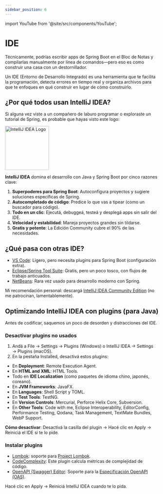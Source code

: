 ```yaml
---
sidebar_position: 6
---
```


import YouTube from '@site/src/components/YouTube';

# IDE

Técnicamente, podrías escribir apps de Spring Boot en el Bloc de Notas y compilarlas manualmente por línea de comandos—pero eso es como construir una casa con un destornillador.

Un IDE (Entorno de Desarrollo Integrado) es una herramienta que te facilita la programación, detecta errores en tiempo real y organiza archivos para que te enfoques en qué construir en lugar de cómo construirlo.

## ¿Por qué todos usan IntelliJ IDEA?

Si alguna vez viste a un compañero de laburo programar o exploraste un tutorial de Spring, es probable que hayas visto este logo:

<div className="image-container">
   <img src={require('@site/static/img/prior-recommended-knowledge/intelliJ-IDEA-logo.png').default} alt="IntelliJ IDEA Logo" width="144" height="144" />
</div>

**IntelliJ IDEA** domina el desarrollo con Java y Spring Boot por cinco razones clave:

1. **Superpoderes para Spring Boot**: Autoconfigura proyectos y sugiere soluciones específicas de Spring.
2. **Autocompletado de código**: Predice lo que vas a tipear (como un buscador para código).
3. **Todo en un clic**: Ejecutá, debuggeá, testeá y desplegá apps sin salir del IDE.
4. **Velocidad y estabilidad**: Maneja proyectos grandes sin tildarse.
5. **Gratis y potente**: La Edición Community cubre el 90% de las necesidades.

## ¿Qué pasa con otras IDE?

* [VS Code](https://code.visualstudio.com/): Ligero, pero necesita plugins para Spring Boot (configuración extra).
* [Eclipse/Spring Tool Suite](https://eclipseide.org/): Gratis, pero un poco tosco, con flujos de trabajo anticuados.
* [NetBeans](https://netbeans.apache.org/front/main/index.html): Rara vez usado para desarrollo moderno con Spring.

Mi recomendación personal: descargá [IntelliJ IDEA Community Edition](https://www.jetbrains.com/idea/download/) (no me patrocinan, lamentablemente).

<YouTube id="jTZVx4TCmI4" />

## Optimizando IntelliJ IDEA con plugins (para Java)

Antes de codificar, saquemos un poco de desorden y distracciones del IDE.

### Desactivar plugins no usados

1.  Andá a File → Settings → Plugins (Windows) o IntelliJ IDEA → Settings → Plugins (macOS).
2.  En la pestaña Installed, desactivá estos plugins:
   *   En **Deployment**: Remote Execution Agent.
   *   En **HTML and XML**: HTML Tools.
   *   Todo en **IDE Localization** (como paquetes de idioma chino, japonés, coreano).
   *   En **JVM Frameworks**: JavaFX.
   *   En **Languages**: Shell Script y TOML.
   *   En **Test Tools**: TestNG.
   *   En **Version Controls**: Mercurial, Perforce Helix Core, Subversion.
   *   En **Other Tools**: Code with me, Eclipse Interoperability, EditorConfig, Performance Testing, Qodana, Task Management, TextMate Bundles, WebP Support.

**Cómo desactivar**: Desactivá la casilla del plugin → Hacé clic en Apply → Reiniciá el IDE si te lo pide.

### Instalar plugins

*   [Lombok](https://plugins.jetbrains.com/plugin/6317-lombok): soporte para [Project Lombok](https://projectlombok.org/).
*   [CodeComplexity](https://plugins.jetbrains.com/plugin/21667-code-complexity): Este plugin calcula métricas de complejidad de código.
*   [OpenAPI (Swagger) Editor](https://plugins.jetbrains.com/plugin/14837-openapi-swagger-editor): Soporte para la [Especificación OpenAPI (OAS)](https://swagger.io/specification/).

Hacé clic en Apply → Reiniciá IntelliJ IDEA cuando te lo pida.